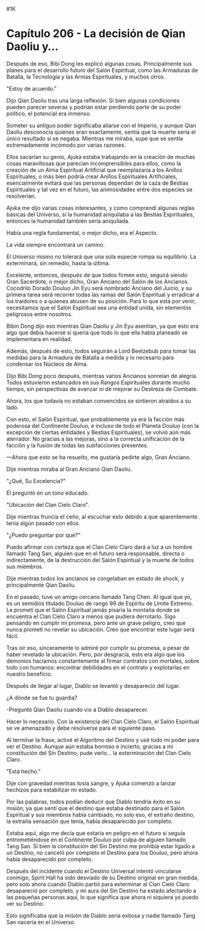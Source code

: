 
#1K 

# Capítulo 206 - La decisión de Qian Daoliu y…


Después de eso, Bibi Dong les explicó algunas cosas. Principalmente sus planes para el desarrollo futuro del Salón Espiritual, como las Armaduras de Batalla, la Tecnología y las Armas Espirituales, y muchos otros.

"Estoy de acuerdo."

Dijo Qian Daoliu tras una larga reflexión. Si bien algunas condiciones pueden parecer severas y podrían estar perdiendo parte de su poder político, el potencial era inmenso.

Someter su antiguo poder significaba aliarse con el Imperio, y aunque Qian Daoliu desconocía quiénes eran exactamente, sentía que la muerte sería el único resultado si se negaba. Mientras me miraba, supe que se sentía extremadamente incómodo por varias razones.

Ellos sacarían su genio, Ajuka estaba trabajando en la creación de muchas cosas maravillosas que parecían incomprensibles para ellos, como la creación de un Alma Espiritual Artificial que reemplazaría a los Anillos Espirituales, o más bien podría crear Anillos Espirituales Artificiales, esencialmente evitará que las personas dependan de la caza de Bestias Espirituales y tal vez en el futuro, las animosidades entre dos especies se resolverían.

Ajuka me dijo varias cosas interesantes, y como comprendí algunas reglas básicas del Universo, si la humanidad aniquilaba a las Bestias Espirituales, entonces la humanidad también sería aniquilada.

Había una regla fundamental, o mejor dicho, era el Aspecto.

La vida siempre encontrará un camino.

El Universo mismo no tolerará que una sola especie rompa su equilibrio. La exterminará, sin remedio, hasta la última.

Excelente, entonces, después de que todos firmen esto, seguirá siendo Gran Sacerdote, o mejor dicho, Gran Anciano del Salón de los Ancianos. Cocodrilo Dorado Douluo Jin Eyu será nombrado Anciano del Juicio, y su primera tarea será recorrer todas las ramas del Salón Espiritual y erradicar a los traidores o a quienes abusen de su posición. Para lo que está por venir, necesitamos que el Salón Espiritual sea una entidad unida, sin elementos peligrosos entre nosotros.

Bibin Dong dijo eso mientras Qian Daoliu y Jin Eyu asentían, ya que esto era algo que debía hacerse si quería que todo lo que ella había planeado se implementara en realidad.

Además, después de esto, todos seguirán a Lord Beelzebub para tomar las medidas para la Armadura de Batalla a medida y lo necesario para condensar los Núcleos de Alma.

Dijo Bibi Dong poco después, mientras varios Ancianos sonreían de alegría. Todos estuvieron estancados en sus Rangos Espirituales durante mucho tiempo, sin perspectivas de avanzar ni de mejorar su Destreza de Combate.

Ahora, los que todavía no estaban convencidos se sintieron atraídos a su lado.

Con esto, el Salón Espiritual, que probablemente ya era la facción más poderosa del Continente Douluo, e incluso de todo el Planeta Douluo (con la excepción de ciertas entidades y Bestias Espirituales), se volvió aún más aterrador. No gracias a las mejoras, sino a la correcta unificación de la facción y la fusión de todas las subfacciones presentes.

—Ahora que esto se ha resuelto, me gustaría pedirte algo, Gran Anciano.

Dije mientras miraba al Gran Anciano Qian Daoliu.

"¿Qué, Su Excelencia?"

Él preguntó en un tono educado.

"Ubicación del Clan Cielo Claro".

Dije mientras fruncía el ceño, al escuchar esto debido a que aparentemente tenía algún pasado con ellos.

"¿Puedo preguntar por qué?"

Puedo afirmar con certeza que el Clan Cielo Claro dará a luz a un hombre llamado Tang San, alguien que en el futuro será responsable, directa o indirectamente, de la destrucción del Salón Espiritual y la muerte de todos sus miembros.

Dije mientras todos los ancianos se congelaban en estado de shock, y principalmente Qian Daoliu.

En el pasado, tuve un amigo cercano llamado Tang Chen. Al igual que yo, es un semidiós titulado Douluo de rango 99 de Espíritu de Límite Extremo. Le prometí que el Salón Espiritual jamás pisaría la montaña donde se encuentra el Clan Cielo Claro a menos que pudiera derrotarlo. Sigo pensando en cumplir mi promesa, pero ante un grave peligro, creo que nunca prometí no revelar su ubicación. Creo que encontrar este lugar será fácil.

Tras oír eso, sinceramente lo admiré por cumplir su promesa, a pesar de haber revelado la ubicación. Pero, por desgracia, esto era algo que los demonios hacíamos constantemente al firmar contratos con mortales, sobre todo con humanos: encontrar debilidades en el contrato y explotarlas en nuestro beneficio.

Después de llegar al lugar, Diablo se levantó y desapareció del lugar.

¿A dónde se fue tu guardia?

-Preguntó Qian Daoliu cuando vio a Diablo desaparecer.

Hacer lo necesario. Con la existencia del Clan Cielo Claro, el Salón Espiritual se ve amenazado y debe resolverse para el siguiente paso.

Al terminar la frase, activé el Algoritmo del Destino y usé todo mi poder para ver el Destino. Aunque aún estaba borroso e incierto, gracias a mi constitución del Sin Destino, pude verlo... la exterminación del Clan Cielo Claro.

"Está hecho."

Dije con gravedad mientras tosía sangre, y Ajuka comenzó a lanzar hechizos para estabilizar mi estado.

Por las palabras, todos podían deducir que Diablo tendría éxito en su misión, ya que sentí que el destino que estaba destinado para el Salón Espiritual y sus miembros había cambiado, no solo eso, el extraño destino, la extraña sensación que tenía, había desaparecido por completo.

Estaba aquí, algo me decía que estaría en peligro en el futuro si seguía entrometiéndose en el Continente Douluo por culpa de alguien llamado Tang San. Si bien la constitución del Sin Destino me prohibía estar ligado a un Destino, no canceló por completo el Destino para los Douluo, pero ahora había desaparecido por completo.

Después del incidente cuando el Destino Universal intentó vincularse conmigo, Spirit Hall ha sido desviado de su Destino original en gran medida, pero solo ahora cuando Diablo partió para exterminar al Clan Cielo Claro desapareció por completo, y mi aura del Sin Destino ha estado afectando a las pequeñas personas aquí, lo que significa que ahora ni siquiera yo puedo ver su Destino.

Esto significaba que la misión de Diablo sería exitosa y nadie llamado Tang San nacería en el Universo.